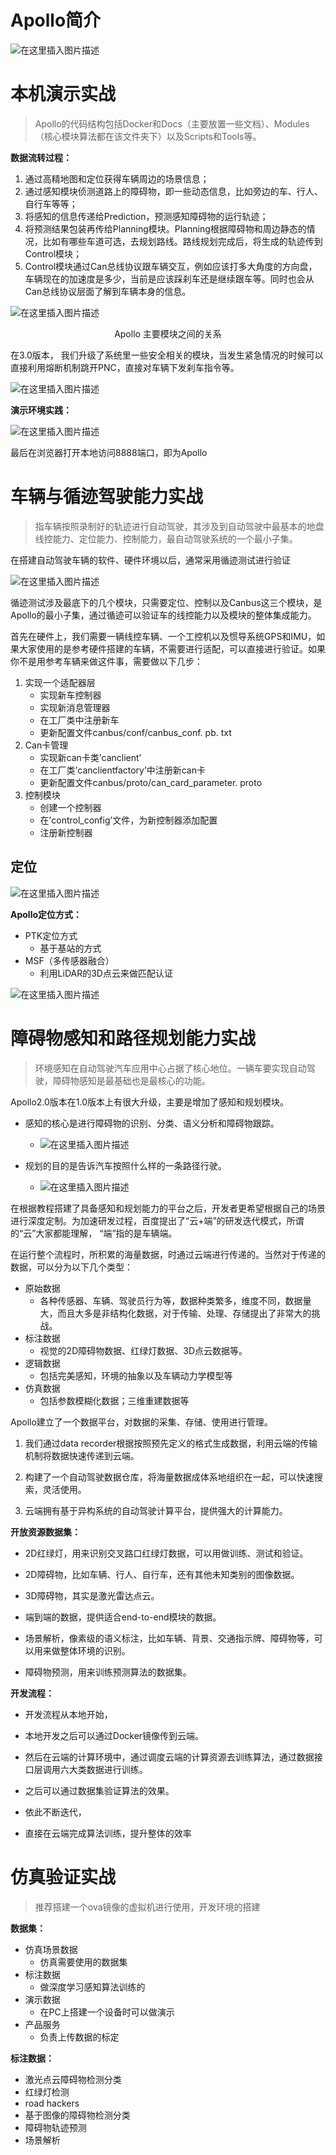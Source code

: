 # Apollo简介

![在这里插入图片描述](https://img-blog.csdnimg.cn/20200816154131415.png?x-oss-process=image/watermark,type_ZmFuZ3poZW5naGVpdGk,shadow_10,text_aHR0cHM6Ly9ibG9nLmNzZG4ubmV0L1Jva29CYXNpbGlzaw==,size_16,color_FFFFFF,t_70#pic_center)

# 本机演示实战

> Apollo的代码结构包括Docker和Docs（主要放置一些文档）、Modules（核心模块算法都在该文件夹下）以及Scripts和Tools等。

**数据流转过程：**

1. 通过高精地图和定位获得车辆周边的场景信息；
2. 通过感知模块侦测道路上的障碍物，即一些动态信息，比如旁边的车、行人、自行车等等；
3. 将感知的信息传递给Prediction，预测感知障碍物的运行轨迹；
4. 将预测结果包装再传给Planning模块。Planning根据障碍物和周边静态的情况，比如有哪些车道可选，去规划路线。路线规划完成后，将生成的轨迹传到Control模块；
5. Control模块通过Can总线协议跟车辆交互，例如应该打多大角度的方向盘，车辆现在的加速度是多少，当前是应该踩刹车还是继续跟车等。同时也会从Can总线协议层面了解到车辆本身的信息。

![在这里插入图片描述](https://img-blog.csdnimg.cn/20200816154452854.png?x-oss-process=image/watermark,type_ZmFuZ3poZW5naGVpdGk,shadow_10,text_aHR0cHM6Ly9ibG9nLmNzZG4ubmV0L1Jva29CYXNpbGlzaw==,size_16,color_FFFFFF,t_70#pic_center)

<center>Apollo 主要模块之间的关系</center>

在3.0版本， 我们升级了系统里一些安全相关的模块，当发生紧急情况的时候可以直接利用熔断机制跳开PNC，直接对车辆下发刹车指令等。

![在这里插入图片描述](https://img-blog.csdnimg.cn/20200816154615353.png?x-oss-process=image/watermark,type_ZmFuZ3poZW5naGVpdGk,shadow_10,text_aHR0cHM6Ly9ibG9nLmNzZG4ubmV0L1Jva29CYXNpbGlzaw==,size_16,color_FFFFFF,t_70#pic_center)

**演示环境实践：**

![在这里插入图片描述](https://img-blog.csdnimg.cn/20200816154714671.png?x-oss-process=image/watermark,type_ZmFuZ3poZW5naGVpdGk,shadow_10,text_aHR0cHM6Ly9ibG9nLmNzZG4ubmV0L1Jva29CYXNpbGlzaw==,size_16,color_FFFFFF,t_70#pic_center)

最后在浏览器打开本地访问8888端口，即为Apollo

# 车辆与循迹驾驶能力实战

> 指车辆按照录制好的轨迹进行自动驾驶，其涉及到自动驾驶中最基本的地盘线控能力、定位能力、控制能力，最自动驾驶系统的一个最小子集。

在搭建自动驾驶车辆的软件、硬件环境以后，通常采用循迹测试进行验证

![在这里插入图片描述](https://img-blog.csdnimg.cn/20200816154859858.png?x-oss-process=image/watermark,type_ZmFuZ3poZW5naGVpdGk,shadow_10,text_aHR0cHM6Ly9ibG9nLmNzZG4ubmV0L1Jva29CYXNpbGlzaw==,size_16,color_FFFFFF,t_70#pic_center)

循迹测试涉及最底下的几个模块，只需要定位、控制以及Canbus这三个模块，是Apollo的最小子集，通过循迹可以验证车的线控能力以及模块的整体集成能力。

首先在硬件上，我们需要一辆线控车辆、一个工控机以及惯导系统GPS和IMU，如果大家使用的是参考硬件搭建的车辆，不需要进行适配，可以直接进行验证。如果你不是用参考车辆来做这件事，需要做以下几步：

1. 实现一个适配器层
   * 实现新车控制器
   * 实现新消息管理器
   * 在工厂类中注册新车
   * 更新配置文件canbus/conf/canbus_conf. pb. txt
2. Can卡管理
   * 实现新can卡类’canclient’
   * 在工厂类’canclientfactory’中注册新can卡
   * 更新配置文件canbus/proto/can_card_parameter. proto
3. 控制模块
   * 创建一个控制器
   * 在’control_config’文件，为新控制器添加配置
   * 注册新控制器

## 定位

![在这里插入图片描述](https://img-blog.csdnimg.cn/20200816155954375.png?x-oss-process=image/watermark,type_ZmFuZ3poZW5naGVpdGk,shadow_10,text_aHR0cHM6Ly9ibG9nLmNzZG4ubmV0L1Jva29CYXNpbGlzaw==,size_16,color_FFFFFF,t_70#pic_center)

**Apollo定位方式：**

* PTK定位方式
  * 基于基站的方式
* MSF（多传感器融合）
  * 利用LiDAR的3D点云来做匹配认证

![在这里插入图片描述](https://img-blog.csdnimg.cn/20200816160107269.png?x-oss-process=image/watermark,type_ZmFuZ3poZW5naGVpdGk,shadow_10,text_aHR0cHM6Ly9ibG9nLmNzZG4ubmV0L1Jva29CYXNpbGlzaw==,size_16,color_FFFFFF,t_70#pic_center)

# 障碍物感知和路径规划能力实战

> 环境感知在自动驾驶汽车应用中心占据了核心地位。一辆车要实现自动驾驶，障碍物感知是最基础也是最核心的功能。

Apollo2.0版本在1.0版本上有很大升级，主要是增加了感知和规划模块。

* 感知的核心是进行障碍物的识别、分类、语义分析和障碍物跟踪。
  * ![在这里插入图片描述](https://img-blog.csdnimg.cn/2020081616024928.png?x-oss-process=image/watermark,type_ZmFuZ3poZW5naGVpdGk,shadow_10,text_aHR0cHM6Ly9ibG9nLmNzZG4ubmV0L1Jva29CYXNpbGlzaw==,size_16,color_FFFFFF,t_70#pic_center)

* 规划的目的是告诉汽车按照什么样的一条路径行驶。
  * ![在这里插入图片描述](https://img-blog.csdnimg.cn/20200816160315946.png?x-oss-process=image/watermark,type_ZmFuZ3poZW5naGVpdGk,shadow_10,text_aHR0cHM6Ly9ibG9nLmNzZG4ubmV0L1Jva29CYXNpbGlzaw==,size_16,color_FFFFFF,t_70#pic_center)

在根据教程搭建了具备感知和规划能力的平台之后，开发者更希望根据自己的场景进行深度定制。为加速研发过程，百度提出了“云+端”的研发迭代模式，所谓的“云”大家都能理解， “端”指的是车辆端。

在运行整个流程时，所积累的海量数据，时通过云端进行传递的。当然对于传递的数据，可以分为以下几个类型：

* 原始数据
  * 各种传感器、车辆、驾驶员行为等，数据种类繁多，维度不同，数据量大，而且大多是非结构化数据，对于传输、处理、存储提出了非常大的挑战。
* 标注数据
  * 视觉的2D障碍物数据、红绿灯数据、3D点云数据等。
* 逻辑数据
  * 包括完美感知，环境的抽象以及车辆动力学模型等
* 仿真数据
  * 包括参数模糊化数据；三维重建数据等

Apollo建立了一个数据平台，对数据的采集、存储、使用进行管理。

1. 我们通过data recorder根据按照预先定义的格式生成数据，利用云端的传输机制将数据快速传递到云端。

2. 构建了一个自动驾驶数据仓库，将海量数据成体系地组织在一起，可以快速搜索，灵活使用。

3. 云端拥有基于异构系统的自动驾驶计算平台，提供强大的计算能力。

**开放资源数据集：**

* 2D红绿灯，用来识别交叉路口红绿灯数据，可以用做训练、测试和验证。

* 2D障碍物，比如车辆、行人、自行车，还有其他未知类别的图像数据。

* 3D障碍物，其实是激光雷达点云。

* 端到端的数据，提供适合end-to-end模块的数据。

* 场景解析，像素级的语义标注，比如车辆、背景、交通指示牌、障碍物等，可以用来做整体环境的识别。

* 障碍物预测，用来训练预测算法的数据集。

**开发流程：**

* 开发流程从本地开始，

* 本地开发之后可以通过Docker镜像传到云端。

* 然后在云端的计算环境中，通过调度云端的计算资源去训练算法，通过数据接口层调用六大类数据进行训练。

* 之后可以通过数据集验证算法的效果。

* 依此不断迭代，

* 直接在云端完成算法训练，提升整体的效率

# 仿真验证实战

> 推荐搭建一个ova镜像的虚拟机进行使用，开发环境的搭建

**数据集：**

* 仿真场景数据
  * 仿真需要使用的数据集
* 标注数据
  * 做深度学习感知算法训练的
* 演示数据
  * 在PC上搭建一个设备时可以做演示
* 产品服务
  * 负责上传数据的标定

**标注数据：**

* 激光点云障碍物检测分类
* 红绿灯检测
* road hackers
* 基于图像的障碍物检测分类
* 障碍物轨迹预测
* 场景解析